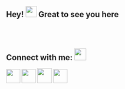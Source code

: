 ## Hey! <img src="https://user-images.githubusercontent.com/64153988/206999317-888120f8-6ba1-4c19-ba35-08e87feb530a.gif" width="30"> Great to see you here

## Connect with me:  <img src="https://user-images.githubusercontent.com/53649201/99296951-8ef68900-286d-11eb-9bf3-fdb6cf13b585.gif" height="32px" style="padding-top: 50px;">

<p align="left"> 

<a href="https://www.linkedin.com/in/praduman-prajapati" target="_blank" rel="noreferrer"><img src="https://user-images.githubusercontent.com/64153988/206997776-b59bf0bc-7414-4734-9dce-960b7e020bcd.png" width="38" height="38" /></a>
<a 
href="https://www.github.com/praduman8435" target="_blank" rel="noreferrer"><img src="https://user-images.githubusercontent.com/64153988/206997029-389fab74-2555-41a9-b29c-29c81990613e.png" width="38" height="38" /></a>
<a href="http://www.instagram.com/___.praduman.___" target="_blank" rel="noreferrer"><img src="https://user-images.githubusercontent.com/64153988/206997606-66d4eab4-574c-46a5-b24a-a91aaa495781.png" width="40" height="40" /></a>
<a href="https://www.twitter.com/Praduman___" target="_blank" rel="noreferrer"><img src="https://user-images.githubusercontent.com/64153988/206997987-8e2d6f80-dfc1-4917-a27b-47595e676c0f.png" width="38" height="38" /></a>
</p>